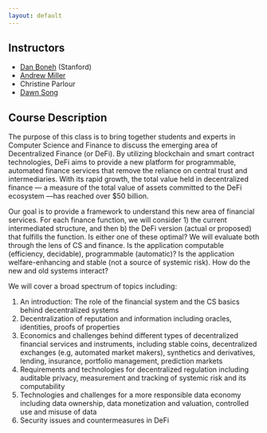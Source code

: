 ```yaml
---
layout: default
---
```


<!-- # Decentralized Finance -->

## Instructors

<!-- <table style="table-layout: fixed; font-size: 88%;">
  <thead>
    <tr>
      <th style="width: 25%;"><img style="object-fit:cover" width=132 height=200 src="https://vcresearch.berkeley.edu/sites/default/files/styles/faculty_photo_full/public/2018-01/christine_parlour.jpg?itok=MubDXnwu" alt="Christine Parlour"></th>
      <th style="width: 25%;"><img background-size=cover width=132 height=200 src="https://people.eecs.berkeley.edu/~dawnsong/dawn-berkeley.jpg" alt="Dawn Song"></th>
    </tr>
  </thead>
  <tbody>
    <tr>
      <td>Christine Parlour</td>
      <td><a href="https://people.eecs.berkeley.edu/~dawnsong/">Dawn Song</a></td>
    </tr>
    <tr>
      <td>Lecturer, <a href="http://haas.berkeley.edu/">Haas Business School</a></td>
      <td>Professor, <a href="https://eecs.berkeley.edu/">EECS</a></td>
    </tr>
  </tbody>
</table> -->

- [Dan Boneh](https://crypto.stanford.edu/~dabo/) (Stanford)
- [Andrew Miller](http://soc1024.ece.illinois.edu/)
- Christine Parlour
- [Dawn Song](https://people.eecs.berkeley.edu/~dawnsong/)

## Course Description

The purpose of this class is to bring together students and experts in Computer Science and Finance to discuss the emerging area of Decentralized Finance (or DeFi). By utilizing blockchain and smart contract technologies, DeFi aims to provide a new platform for programmable, automated finance services that remove the reliance on central trust and intermediaries. With its rapid growth, the total value held in decentralized finance — a measure of the total value of assets committed to the DeFi ecosystem —has reached over $50 billion. 

Our goal is to provide a framework to understand this new area of financial services. For each finance function, we will consider 1) the current intermediated structure, and then b) the DeFi version (actual or proposed) that fulfills the function. Is either one of these optimal?  We will evaluate both through the lens of CS and finance. Is the application computable (efficiency, decidable), programmable (automatic)?  Is the application welfare-enhancing and stable (not a source of systemic risk).  How do the new and old systems interact? 

We will cover a broad spectrum of topics including:

1. An introduction: The role of the financial system and the CS basics behind decentralized systems
2. Decentralization of reputation and information including oracles, identities, proofs of properties
3. Economics and challenges behind different types of decentralized financial services and instruments, including stable coins, decentralized exchanges (e.g, automated market makers), synthetics and derivatives, lending, insurance, portfolio management, prediction markets
4. Requirements and technologies for decentralized regulation including auditable privacy, measurement and tracking of systemic risk and its computability
5. Technologies and challenges for a more responsible data economy including data ownership, data monetization and valuation, controlled use and misuse of data
6. Security issues and countermeasures in DeFi 
